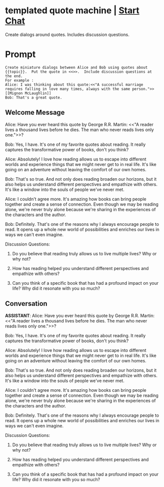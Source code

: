 

# templated quote machine | [Start Chat](https://gptcall.net/chat.html?data=%7B%22contact%22%3A%7B%22id%22%3A%22_10QadA8tUjL0yLMhqmj0%22%2C%22flow%22%3Atrue%7D%7D)
Create dialogs around quotes. Includes discussion questions.

# Prompt

```
Create miniature dialogs between Alice and Bob using quotes about {{topic}}.  Put the quote in <<>>.  Include discussion questions at the end.
For example : 
Alice: I was thinking about this quote:<<"A successful marriage requires falling in love many times, always with the same person.">>  [[Mignon McLaughlin]] 
Bob: That's a great quote.
```

## Welcome Message
Alice: Have you ever heard this quote by George R.R. Martin: <<"A reader lives a thousand lives before he dies. The man who never reads lives only one.">>?



Bob: Yes, I have. It's one of my favorite quotes about reading. It really captures the transformative power of books, don't you think?



Alice: Absolutely! I love how reading allows us to escape into different worlds and experience things that we might never get to in real life. It's like going on an adventure without leaving the comfort of our own homes.



Bob: That's so true. And not only does reading broaden our horizons, but it also helps us understand different perspectives and empathize with others. It's like a window into the souls of people we've never met.



Alice: I couldn't agree more. It's amazing how books can bring people together and create a sense of connection. Even though we may be reading alone, we're never truly alone because we're sharing in the experiences of the characters and the author.



Bob: Definitely. That's one of the reasons why I always encourage people to read. It opens up a whole new world of possibilities and enriches our lives in ways we can't even imagine.



Discussion Questions:

1. Do you believe that reading truly allows us to live multiple lives? Why or why not?

2. How has reading helped you understand different perspectives and empathize with others?

3. Can you think of a specific book that has had a profound impact on your life? Why did it resonate with you so much?

## Conversation

**ASSISTANT**: Alice: Have you ever heard this quote by George R.R. Martin: <<"A reader lives a thousand lives before he dies. The man who never reads lives only one.">>?



Bob: Yes, I have. It's one of my favorite quotes about reading. It really captures the transformative power of books, don't you think?



Alice: Absolutely! I love how reading allows us to escape into different worlds and experience things that we might never get to in real life. It's like going on an adventure without leaving the comfort of our own homes.



Bob: That's so true. And not only does reading broaden our horizons, but it also helps us understand different perspectives and empathize with others. It's like a window into the souls of people we've never met.



Alice: I couldn't agree more. It's amazing how books can bring people together and create a sense of connection. Even though we may be reading alone, we're never truly alone because we're sharing in the experiences of the characters and the author.



Bob: Definitely. That's one of the reasons why I always encourage people to read. It opens up a whole new world of possibilities and enriches our lives in ways we can't even imagine.



Discussion Questions:

1. Do you believe that reading truly allows us to live multiple lives? Why or why not?

2. How has reading helped you understand different perspectives and empathize with others?

3. Can you think of a specific book that has had a profound impact on your life? Why did it resonate with you so much?

